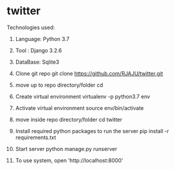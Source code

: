 # twitter

Technologies used:
   1. Language: Python 3.7
   2. Tool    : Django 3.2.6
   3. DataBase: Sqlite3


1. Clone git repo
   git clone https://github.com/RJAJU/twitter.git

2. move up to repo directory/folder
   cd <repo path>

3. Create virtual environment
   virtualenv -p python3.7 env

4. Activate virtual environment
   source env/bin/activate

5. move inside repo directory/folder
   cd twitter

6. Install required python packages to run the server
   pip install -r requirements.txt

7. Start server
   python manage.py runserver

8. To use system, open 'http://localhost:8000'
